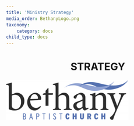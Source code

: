 ```yaml
---
title: 'Ministry Strategy'
media_order: BethanyLogo.png
taxonomy:
    category: docs
child_type: docs
---
```


# **<center>STRATEGY</center>**

![alt-text](BethanyLogo.png "Bethany Baptist Church Logo")


